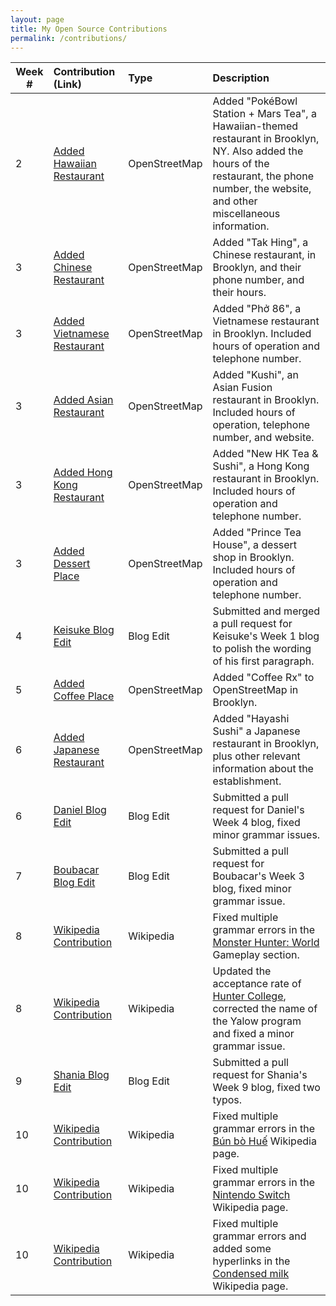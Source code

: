 ```yaml
---
layout: page
title: My Open Source Contributions
permalink: /contributions/
---
```


<!--
The first column, Contribution, must be a hyperlink to the actual contribution,
such as the Wikipedia edit or pull request, etc., with a suitable name.
Type of the contribution should be "Wikipedia edit", "OpenStreet Map feature",
"Project Documentation", "Project Code", "Blog Edit", etc.

The Description should include a brief summary of what you did.

Replace the first row below with your contribution and add new ones below it
following the same syntax.

-->





| Week # | Contribution (Link) | Type | Description |
|---|:---|:---|:---|
| 2 | [Added Hawaiian Restaurant](https://www.openstreetmap.org/changeset/80766469) | OpenStreetMap | Added "PokéBowl Station + Mars Tea", a Hawaiian-themed restaurant in Brooklyn, NY. Also added the hours of the restaurant, the phone number, the website, and other miscellaneous information. |
| 3 | [Added Chinese Restaurant](https://www.openstreetmap.org/changeset/81139681) | OpenStreetMap | Added "Tak Hing", a Chinese restaurant, in Brooklyn, and their phone number, and their hours. |
| 3 | [Added Vietnamese Restaurant](https://www.openstreetmap.org/changeset/81143390) | OpenStreetMap | Added "Phở 86", a Vietnamese restaurant in Brooklyn. Included hours of operation and telephone number. |
| 3 | [Added Asian Restaurant](https://www.openstreetmap.org/changeset/81143564) | OpenStreetMap | Added "Kushi", an Asian Fusion restaurant in Brooklyn. Included hours of operation, telephone number, and website. |
| 3 | [Added Hong Kong Restaurant](https://www.openstreetmap.org/changeset/81143782) | OpenStreetMap | Added "New HK Tea & Sushi", a Hong Kong restaurant in Brooklyn. Included hours of operation and telephone number. |
| 3 | [Added Dessert Place](https://www.openstreetmap.org/changeset/81143904) | OpenStreetMap | Added "Prince Tea House", a dessert shop in Brooklyn. Included hours of operation and telephone number. |   
| 4 | [Keisuke Blog Edit](https://github.com/hunter-college-ossd-spr-2020/Ks5810-weekly/pull/2) | Blog Edit | Submitted and merged a pull request for Keisuke's Week 1 blog to polish the wording of his first paragraph. |
| 5 | [Added Coffee Place](https://www.openstreetmap.org/changeset/81665904) | OpenStreetMap | Added "Coffee Rx" to OpenStreetMap in Brooklyn. |
| 6 | [Added Japanese Restaurant](https://www.openstreetmap.org/changeset/81947039) | OpenStreetMap | Added "Hayashi Sushi" a Japanese restaurant in Brooklyn, plus other relevant information about the establishment. |
| 6 | [Daniel Blog Edit](https://github.com/hunter-college-ossd-spr-2020/dmallia17-weekly/pull/3) | Blog Edit | Submitted a pull request for Daniel's Week 4 blog, fixed minor grammar issues. |
| 7 | [Boubacar Blog Edit](https://github.com/hunter-college-ossd-spr-2020/boubascript-weekly/pull/2) | Blog Edit | Submitted a pull request for Boubacar's Week 3 blog, fixed minor grammar issue. |
| 8 | [Wikipedia Contribution](https://en.wikipedia.org/w/index.php?title=Monster_Hunter:_World&diff=prev&oldid=947220108) | Wikipedia | Fixed multiple grammar errors in the [Monster Hunter: World](https://en.wikipedia.org/wiki/Monster_Hunter:_World) Gameplay section. |
| 8 | [Wikipedia Contribution](https://en.wikipedia.org/w/index.php?title=Hunter_College&diff=prev&oldid=947221499) | Wikipedia | Updated the acceptance rate of [Hunter College](https://en.wikipedia.org/wiki/Hunter_College), corrected the name of the Yalow program and fixed a minor grammar issue. |
| 9 | [Shania Blog Edit](https://github.com/hunter-college-ossd-spr-2020/sdhani-weekly/pull/4) | Blog Edit | Submitted a pull request for Shania's Week 9 blog, fixed two typos. |
| 10 | [Wikipedia Contribution](https://en.wikipedia.org/w/index.php?title=B%C3%BAn_b%C3%B2_Hu%E1%BA%BF&diff=prev&oldid=948601218) | Wikipedia | Fixed multiple grammar errors in the [Bún bò Huế](https://en.wikipedia.org/wiki/B%C3%BAn_b%C3%B2_Hu%E1%BA%BF) Wikipedia page. |
| 10 | [Wikipedia Contribution](https://en.wikipedia.org/w/index.php?title=Nintendo_Switch&diff=prev&oldid=948602181) | Wikipedia | Fixed multiple grammar errors in the [Nintendo Switch](https://en.wikipedia.org/wiki/Nintendo_Switch) Wikipedia page. |
| 10 | [Wikipedia Contribution](https://en.wikipedia.org/w/index.php?title=Condensed_milk&diff=prev&oldid=950640794) | Wikipedia | Fixed multiple grammar errors and added some hyperlinks in the [Condensed milk](https://en.wikipedia.org/wiki/Condensed_milk) Wikipedia page.
